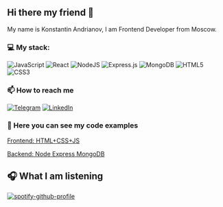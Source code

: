 ## Hi there my friend 👋

My name is Konstantin Andrianov, I am Frontend Developer from Moscow.
### 💻 My stack:
<img alt="JavaScript" src="https://img.shields.io/badge/javascript-%23323330.svg?&style=flat&logo=javascript&logoColor=%23F7DF1E"/> <img alt="React" src="https://img.shields.io/badge/react-%2320232a.svg?&style=flat&logo=react&logoColor=%2361DAFB"/> <img alt="NodeJS" src="https://img.shields.io/badge/node.js-%2343853D.svg?&style=flat&logo=node.js&logoColor=white"/> <img alt="Express.js" src="https://img.shields.io/badge/express.js-%23404d59.svg?&style=flat"/> <img alt="MongoDB" src ="https://img.shields.io/badge/MongoDB-%234ea94b.svg?&style=flat&logo=mongodb&logoColor=white"/> <img alt="HTML5" src="https://img.shields.io/badge/html5-%23E34F26.svg?&style=flat&logo=html5&logoColor=white"/> <img alt="CSS3" src="https://img.shields.io/badge/css3-%231572B6.svg?&style=flat&logo=css3&logoColor=white"/>

<!-- 🌱 I’m currently learning React + Typesctipt :) -->

### 📫 How to reach me

[<img alt="Telegram" src="https://img.shields.io/badge/@andrianov_kos-2CA5E0?style=flat&logo=telegram&logoColor=white" />](https://t.me/andrianov_kos) 
[<img alt="LinkedIn" src="https://img.shields.io/badge/Andrianov Konstantin-%230077B5.svg?&style=flat&logo=linkedin&logoColor=white"/>](https://www.linkedin.com/in/konstantin-andrianov-205a111a0/)


### 👾 Here you can see my code examples 

[Frontend: HTML+CSS+JS](https://github.com/anrypwnz/news-explorer-frontend)

[Backend: Node Express MongoDB](https://github.com/anrypwnz/news-explorer-api)


## 🎧 What I am listening

[![spotify-github-profile](https://spotify-github-profile.vercel.app/api/view?uid=tze6x6mce6tfnp72n1qvamj27&cover_image=true&theme=default)](https://github.com/kittinan/spotify-github-profile)


<!--
**anrypwnz/anrypwnz** is a ✨ _special_ ✨ repository because its `README.md` (this file) appears on your GitHub profile.

Here are some ideas to get you started:

- 🔭 I’m currently working on ...
- 🌱 I’m currently learning ...
- 👯 I’m looking to collaborate on ...
- 🤔 I’m looking for help with ...
- 💬 Ask me about ...
- 📫 How to reach me: ...
- 😄 Pronouns: ...
- ⚡ Fun fact: ...
-->
